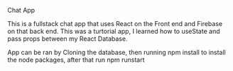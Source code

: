 Chat App

This is a fullstack chat app that uses React on the Front end and Firebase on that back end.
This was a turtorial app,
I learned how to useState and pass props between my React Database.

App can be ran by Cloning the database, then running npm install to install the node packages, after that run npm runstart

